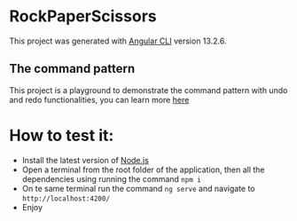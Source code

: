 # RockPaperScissors

This project was generated with [Angular CLI](https://github.com/angular/angular-cli) version 13.2.6.

## The command pattern

This project is a playground to demonstrate the command pattern with undo and redo functionalities, you can learn more [here](https://en.wikipedia.org/wiki/Command_pattern)  

# How to test it:

- Install the latest version of [Node.js](https://nodejs.org/en/download/)
- Open a terminal from the root folder of the application, then all the dependencies using running the command `npm i`
- On te same terminal run the command `ng serve` and navigate to `http://localhost:4200/`
- Enjoy
